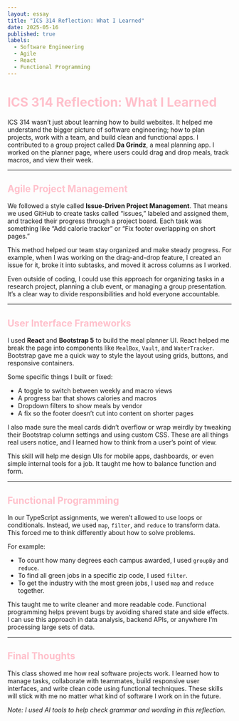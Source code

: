 ```yaml
---
layout: essay
title: "ICS 314 Reflection: What I Learned"
date: 2025-05-16
published: true
labels:
  - Software Engineering
  - Agile
  - React
  - Functional Programming
---
```


<h1 style="color:pink;">ICS 314 Reflection: What I Learned</h1>

<p>ICS 314 wasn’t just about learning how to build websites. It helped me understand the bigger picture of software engineering; how to plan projects, work with a team, and build clean and functional apps. I contributed to a group project called <strong>Da Grindz</strong>, a meal planning app. I worked on the planner page, where users could drag and drop meals, track macros, and view their week.</p>

---

<h2 style="color:pink;">Agile Project Management</h2>

<p>We followed a style called <strong>Issue-Driven Project Management</strong>. That means we used GitHub to create tasks called “issues,” labeled and assigned them, and tracked their progress through a project board. Each task was something like “Add calorie tracker” or “Fix footer overlapping on short pages.”</p>

<p>This method helped our team stay organized and make steady progress. For example, when I was working on the drag-and-drop feature, I created an issue for it, broke it into subtasks, and moved it across columns as I worked.</p>

<p>Even outside of coding, I could use this approach for organizing tasks in a research project, planning a club event, or managing a group presentation. It’s a clear way to divide responsibilities and hold everyone accountable.</p>

---

<h2 style="color:pink;">User Interface Frameworks</h2>

<p>I used <strong>React</strong> and <strong>Bootstrap 5</strong> to build the meal planner UI. React helped me break the page into components like <code>MealBox</code>, <code>Vault</code>, and <code>WaterTracker</code>. Bootstrap gave me a quick way to style the layout using grids, buttons, and responsive containers.</p>

<p>Some specific things I built or fixed:
<ul>
  <li>A toggle to switch between weekly and macro views</li>
  <li>A progress bar that shows calories and macros</li>
  <li>Dropdown filters to show meals by vendor</li>
  <li>A fix so the footer doesn’t cut into content on shorter pages</li>
</ul>
</p>

<p>I also made sure the meal cards didn’t overflow or wrap weirdly by tweaking their Bootstrap column settings and using custom CSS. These are all things real users notice, and I learned how to think from a user’s point of view.</p>

<p>This skill will help me design UIs for mobile apps, dashboards, or even simple internal tools for a job. It taught me how to balance function and form.</p>

---

<h2 style="color:pink;">Functional Programming</h2>

<p>In our TypeScript assignments, we weren’t allowed to use loops or conditionals. Instead, we used <code>map</code>, <code>filter</code>, and <code>reduce</code> to transform data. This forced me to think differently about how to solve problems.</p>

<p>For example:
<ul>
  <li>To count how many degrees each campus awarded, I used <code>groupBy</code> and <code>reduce</code>.</li>
  <li>To find all green jobs in a specific zip code, I used <code>filter</code>.</li>
  <li>To get the industry with the most green jobs, I used <code>map</code> and <code>reduce</code> together.</li>
</ul>
</p>

<p>This taught me to write cleaner and more readable code. Functional programming helps prevent bugs by avoiding shared state and side effects. I can use this approach in data analysis, backend APIs, or anywhere I’m processing large sets of data.</p>

---

<h2 style="color:pink;">Final Thoughts</h2>

<p>This class showed me how real software projects work. I learned how to manage tasks, collaborate with teammates, build responsive user interfaces, and write clean code using functional techniques. These skills will stick with me no matter what kind of software I work on in the future.</p>

<p><em>Note: I used AI tools to help check grammar and wording in this reflection.</em></p>
